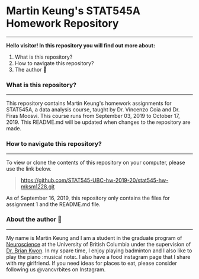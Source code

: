 # **Martin Keung's STAT545A Homework Repository**

-------------------------------

**Hello visitor! In this repository you will find out more about:**

1.  What is this repository?
2.  How to navigate this repository?
3.  The author :boy:



### **What is this repository?**

---------------------------------

This repository contains Martin Keung's homework assignments for STAT545A, a data analysis course, taught by Dr. Vincenzo Coia and Dr. Firas Moosvi. This course runs from September 03, 2019 to October 17, 2019. This README.md will be updated when changes to the repository are made. 



### **How to navigate this repository?**

---------------------------------------------------------------------

To view or clone the contents of this repository on your computer, please use the link below. 

> https://github.com/STAT545-UBC-hw-2019-20/stat545-hw-mksm1228.git

As of September 16, 2019, this repository only contains the files for assignment 1 and the README.md file.


### **About the author** :boy:

---------------------------------------------------------------------

My name is Martin Keung and I am a student in the graduate program of [Neuroscience](https://neuroscience.centreforbrainhealth.ca/) at the University of British Columbia under the supervision of [Dr. Brian Kwon](https://icord.org/researchers/dr-brian-kwon/). In my spare time, I enjoy playing badminton and I also like to play the piano :musical note:. I also have a food instagram page that I share with my girlfriend. If you need ideas for places to eat, please consider following us @vancvrbites on Instagram. 
